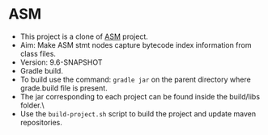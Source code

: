 # ASM 
- This project is a clone of [ASM](https://gitlab.ow2.org/asm/asm) project.
- Aim: Make ASM stmt nodes capture bytecode index information from class files.
- Version: 9.6-SNAPSHOT
- Gradle build.
- To build use the command: ```gradle jar``` on the parent directory where grade.build file is present.
- The jar corresponding to each project can be found inside the build/libs folder.\
- Use the ```build-project.sh``` script to build the project and update maven repositories.
